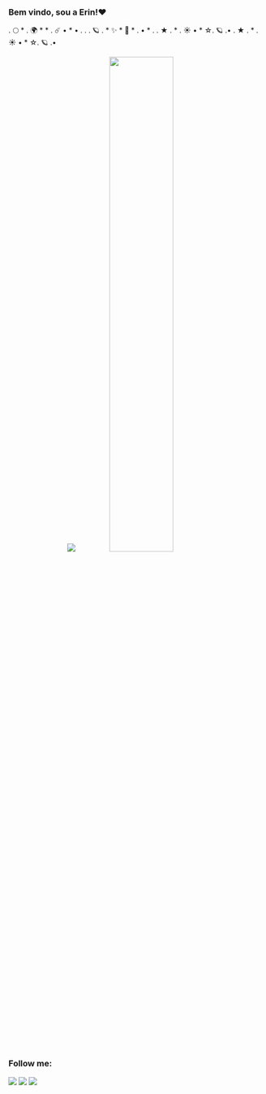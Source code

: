 ### Bem vindo, sou a Erin!❤️</center>

.        🌕  *    .     🌍    *      *    . ☄️
    •    *     •   .     .    .  🪐      .      *    ✨ *   💫      *    .       •    *   .      .         ★   .    *  .  ☀️ •    *     ☆.   🪐    .•
    .         ★   .    *  .  ☀️ •    *     ☆.   🪐    .•

<p align="center">
  <img src ="https://github-readme-stats.vercel.app/api?username=DudeBatista&show_icons=true&theme=onedark">
  <img height="50%" width="auto" src ="https://github-readme-stats.vercel.app/api/top-langs/?username=DudeBatista&layout=compact&hide_border=true&theme=dark&bg_color=00000000&langs_count=6&hide=jupyter%20notebook,tex,css,php">

  ### **Follow me:**
  
<div> 
  <a href="https://instagram.com/lithitwo" target="_blank"><img src="https://img.shields.io/badge/-Instagram-%23E4405F?style=for-the-badge&logo=instagram&logoColor=white" target="_blank"></a>
  <a href = "mailto:erinn2205@gmail.com"><img src="https://img.shields.io/badge/-Gmail-%23333?style=for-the-badge&logo=gmail&logoColor=white" target="_blank"></a>
  <a href="https://www.linkedin.com/in/duda-batista-018678237" target="_blank"><img src="https://img.shields.io/badge/-LinkedIn-%230077B5?style=for-the-badge&logo=linkedin&logoColor=white" target="_blank"></a> 
</div>
